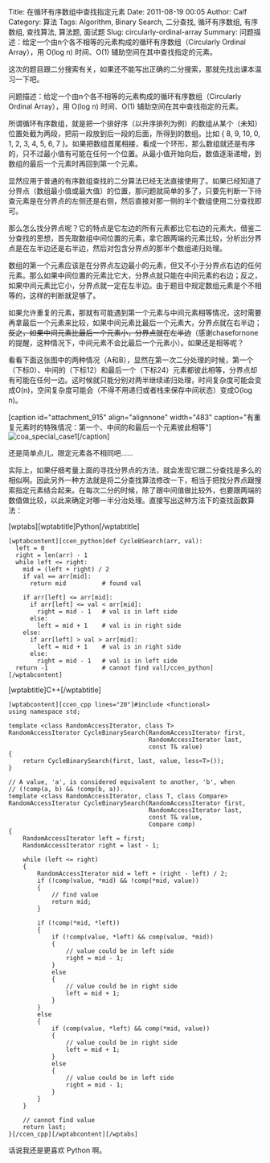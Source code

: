 Title: 在循环有序数组中查找指定元素
Date: 2011-08-19 00:05
Author: Calf
Category: 算法
Tags: Algorithm, Binary Search, 二分查找, 循环有序数组, 有序数组, 查找算法, 算法题, 面试题
Slug: circularly-ordinal-array
Summary: 问题描述：给定一个由n个各不相等的元素构成的循环有序数组（Circularly Ordinal Array），用 O(log n) 时间、O(1) 辅助空间在其中查找指定的元素。

这次的题目跟二分搜索有关，如果还不能写出正确的二分搜索，那就先找出课本温习一下吧。

问题描述：给定一个由n个各不相等的元素构成的循环有序数组（Circularly
Ordinal Array），用 O(log n) 时间、O(1) 辅助空间在其中查找指定的元素。

<!--more-->

所谓循环有序数组，就是把一个排好序（以升序排列为例）的数组从某个（未知）位置处截为两段，把前一段放到后一段的后面，所得到的数组。比如
{ 8, 9, 10, 0, 1, 2, 3, 4, 5, 6, 7
}。如果把数组首尾相接，看成一个环形，那么数组就还是有序的，只不过最小值有可能在任何一个位置。从最小值开始向后，数值逐渐递增，到数组的最后一个元素时再回到第一个元素。

显然应用于普通的有序数组查找的二分算法已经无法直接使用了。如果已经知道了分界点（数组最小值或最大值）的位置，那问题就简单的多了，只要先判断一下待查元素是在分界点的左侧还是右侧，然后直接对那一侧的半个数组使用二分查找即可。

那么怎么找分界点呢？它的特点是它左边的所有元素都比它右边的元素大。借鉴二分查找的思想，首先取数组中间位置的元素，拿它跟两端的元素比较，分析出分界点是在左半边还是右半边，然后对包含分界点的那半个数组递归处理。

数组的第一个元素应该是在分界点左边最小的元素，但又不小于分界点右边的任何元素。那么如果中间位置的元素比它大，分界点就只能在中间元素的右边；反之，如果中间元素比它小，分界点就一定在左半边。由于题目中规定数组元素是个不相等的，这样的判断就足够了。

如果允许重复的元素，那就有可能遇到第一个元素与中间元素相等情况，这时需要再拿最后一个元素来比较，如果中间元素比最后一个元素大，分界点就在右半边；~~反之，如果中间元素比最后一个元素小，分界点就在左半边~~（感谢chasefornone的提醒，这种情况下，中间元素不会比最后一个元素小）。如果还是相等呢？

看看下面这张图中的两种情况（A和B），显然在第一次二分处理的时候，第一个（下标0）、中间的（下标12）和最后一个（下标24）元素都彼此相等，分界点却有可能在任何一边。这时候就只能分别对两半继续递归处理，时间复杂度可能会变成O(n)，空间复杂度可能会（不得不用递归或者栈来保存中间状态）变成O(log
n)。

[caption id="attachment\_915" align="alignnone" width="483"
caption="有重复元素时的特殊情况：第一个、中间的和最后一个元素彼此相等"]![coa\_special\_case1][][/caption]

还是简单点儿，限定元素各不相同吧……

实际上，如果仔细考量上面的寻找分界点的方法，就会发现它跟二分查找是多么的相似啊。因此另外一种方法就是将二分查找算法修改一下，相当于把找分界点跟搜索指定元素结合起来。在每次二分的时候，除了跟中间值做比较外，也要跟两端的数值做比较，以此来确定对哪一半分治处理。直接写出这种方法下的查找函数算法：

[wptabs][wptabtitle]Python[/wptabtitle]

    [wptabcontent][ccen_python]def CycleBSearch(arr, val):
      left = 0
      right = len(arr) - 1
      while left <= right:
        mid = (left + right) / 2
        if val == arr[mid]:
          return mid          # found val

        if arr[left] <= arr[mid]:
          if arr[left] <= val < arr[mid]:
            right = mid - 1   # val is in left side
          else:
            left = mid + 1    # val is in right side
        else:
          if arr[left] > val > arr[mid]:
            left = mid + 1    # val is in right side
          else:
            right = mid - 1   # val is in left side
      return -1               # cannot find val[/ccen_python][/wptabcontent]

[wptabtitle]C++[/wptabtitle]

    [wptabcontent][ccen_cpp lines="20"]#include <functional>
    using namespace std;

    template <class RandomAccessIterator, class T>
    RandomAccessIterator CycleBinarySearch(RandomAccessIterator first,
                                           RandomAccessIterator last,
                                           const T& value)
    {
        return CycleBinarySearch(first, last, value, less<T>());
    }

    // A value, 'a', is considered equivalent to another, 'b', when
    // (!comp(a, b) && !comp(b, a)).
    template <class RandomAccessIterator, class T, class Compare>
    RandomAccessIterator CycleBinarySearch(RandomAccessIterator first,
                                           RandomAccessIterator last,
                                           const T& value,
                                           Compare comp)
    {
        RandomAccessIterator left = first;
        RandomAccessIterator right = last - 1;

        while (left <= right)
        {
            RandomAccessIterator mid = left + (right - left) / 2;
            if (!comp(value, *mid) && !comp(*mid, value))
            {
                // find value
                return mid;
            }

            if (!comp(*mid, *left))
            {
                if (!comp(value, *left) && comp(value, *mid))
                {
                    // value could be in left side
                    right = mid - 1;
                }
                else
                {
                    // value could be in right side
                    left = mid + 1;
                }
            }
            else
            {
                if (comp(value, *left) && comp(*mid, value))
                {
                    // value could be in right side
                    left = mid + 1;
                }
                else
                {
                    // value could be in left side
                    right = mid - 1;
                }
            }
        }

        // cannot find value
        return last;
    }[/ccen_cpp][/wptabcontent][/wptabs]

话说我还是更喜欢 Python 啊。

  [coa\_special\_case1]: http://www.gocalf.com/blog/wp-content/uploads/2011/08/coa_special_case1.png
    "coa_special_case1"
